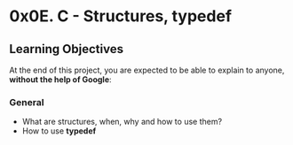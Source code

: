 # 0x0E. C - Structures, typedef

## Learning Objectives

At the end of this project, you are expected to be able to explain to anyone, **without the help of Google**:

### General

* What are structures, when, why and how to use them?
* How to use **typedef**
